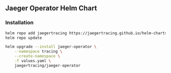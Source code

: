 ## Jaeger Operator Helm Chart
### Installation
```bash
helm repo add jaegertracing https://jaegertracing.github.io/helm-charts
helm repo update

helm upgrade --install jaeger-operator \
    --namespace tracing \
    --create-namespace \
    -f values.yaml \
    jaegertracing/jaeger-operator
```
